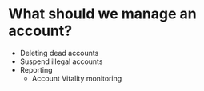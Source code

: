 # What should we manage an account?
- Deleting dead accounts
- Suspend illegal accounts
- Reporting
    - Account Vitality monitoring
    
